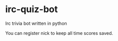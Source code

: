 # irc-quiz-bot
Irc trivia bot written in python

You can register nick to keep all time scores saved.
